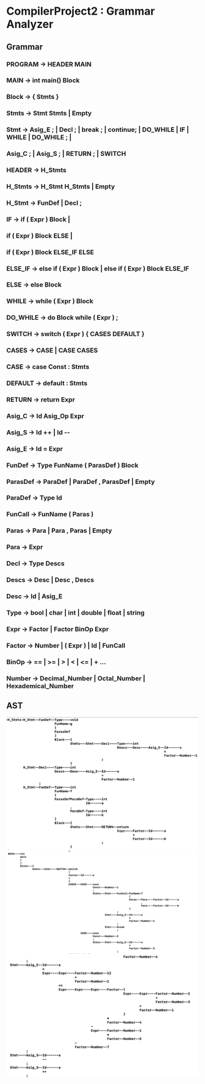 # CompilerProject2 : Grammar Analyzer

## Grammar 

### PROGRAM -> HEADER MAIN
### MAIN -> int main() Block
### Block -> { Stmts }
### Stmts -> Stmt Stmts | Empty
### Stmt -> Asig_E ; | Decl ; | break ; | continue; | DO_WHILE | IF | WHILE | DO_WHILE ; |
###                    Asig_C ; | Asig_S ; | RETURN ; | SWITCH

### HEADER -> H_Stmts
### H_Stmts -> H_Stmt H_Stmts | Empty
### H_Stmt -> FunDef | Decl ;

### IF -> if ( Expr ) Block |
###       if ( Expr ) Block ELSE |
###       if ( Expr ) Block ELSE_IF ELSE
### ELSE_IF -> else if ( Expr ) Block | else if ( Expr ) Block ELSE_IF
### ELSE -> else Block

### WHILE -> while ( Expr ) Block
### DO_WHILE -> do Block while ( Expr ) ;

### SWITCH -> switch ( Expr ) { CASES DEFAULT }
### CASES -> CASE | CASE CASES
### CASE -> case Const : Stmts
### DEFAULT -> default : Stmts

### RETURN -> return Expr

### Asig_C -> Id Asig_Op Expr
### Asig_S -> Id ++ | Id --
### Asig_E -> Id = Expr

### FunDef -> Type FunName ( ParasDef ) Block
### ParasDef -> ParaDef | ParaDef , ParasDef | Empty
### ParaDef -> Type Id

### FunCall -> FunName ( Paras )
### Paras -> Para | Para , Paras | Empty
### Para -> Expr

### Decl -> Type Descs
### Descs -> Desc | Desc , Descs
### Desc -> Id | Asig_E
### Type -> bool | char | int | double | float | string

### Expr -> Factor | Factor BinOp Expr
### Factor -> Number | ( Expr ) | Id | FunCall
### BinOp -> == | >= | > | < | <= | + ...
### Number -> Decimal_Number | Octal_Number | Hexademical_Number

## AST
![](AST1.png)
![](AST2.png)
![](AST3.png)


